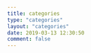 ```yaml
---
title: categories
type: "categories"
layout: "categories"
date: 2019-03-13 12:30:50
comment: false
---
```

